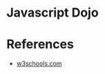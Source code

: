 # Javascript Dojo

# References

- [w3schools.com](https://www.w3schools.com/jsref/jsref_reference.asp)
